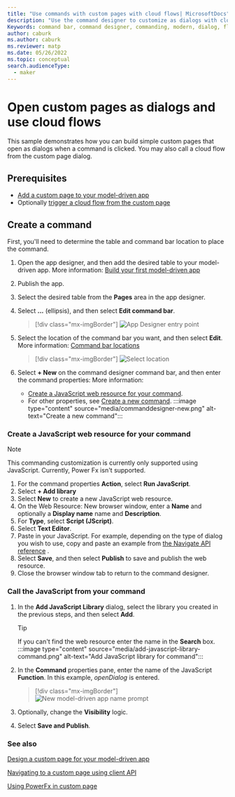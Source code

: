 ```yaml
---
title: "Use commands with custom pages with cloud flows| MicrosoftDocs"
description: "Use the command designer to customize as dialogs with cloud flows."
Keywords: command bar, command designer, commanding, modern, dialog, flow
author: caburk
ms.author: caburk
ms.reviewer: matp
ms.date: 05/26/2022
ms.topic: conceptual
search.audienceType: 
  - maker
---
```

# Open custom pages as dialogs and use cloud flows

This sample demonstrates how you can build simple custom pages that open as dialogs when a command is clicked. You may also call a cloud flow from the custom page dialog. 

## Prerequisites

- [Add a custom page to your model-driven app](add-page-to-model-app.md)
- Optionally [trigger a cloud flow from the custom page](../../maker/canvas-apps/using-logic-flows.md)

## Create a command

First, you'll need to determine the table and command bar location to place the command.

1. Open the app designer, and then add the desired table to your model-driven app. More information: [Build your first model-driven app](build-first-model-driven-app.md)
1. Publish the app.
1. Select the desired table from the **Pages** area in the app designer.
1. Select **...** (ellipsis), and then select **Edit command bar**.
    > [!div class="mx-imgBorder"]
    > ![App Designer entry point](media/commanddesigner-app-designer-entry-point.png "App Designer entry point")
 
1. Select the location of the command bar you want, and then select **Edit**. More information: [Command bar locations](command-designer-overview.md#command-bar-locations)
    > [!div class="mx-imgBorder"]
    > ![Select location](media/commanddesigner-command-bar-location-selection.png "Select location")
1. Select **+ New** on the command designer command bar, and then enter the command properties: More information:
   - [Create a JavaScript web resource for your command](#create-a-javascript-web-resource-for-your-command).
   - For other properties, see [Create a new command](use-command-designer.md#create-a-new-command).
   :::image type="content" source="media/commanddesigner-new.png" alt-text="Create a new command":::

### Create a JavaScript web resource for your command

> [!NOTE]
> This commanding customization is currently only supported using JavaScript. Currently, Power Fx isn't supported.

1. For the command properties **Action**, select **Run JavaScript**.
1. Select **+ Add library**
1. Select **New** to create a new JavaScript web resource.
1. On the Web Resource: New browser window, enter a **Name** and optionally a **Display name** name and **Description**.
1. For **Type**, select **Script (JScript)**.
1. Select **Text Editor**.
1. Paste in your JavaScript. For example, depending on the type of dialog you wish to use, copy and paste an example from [the Navigate API reference](../../developer/model-driven-apps/clientapi/navigate-to-custom-page-examples.md) .
1. Select **Save**, and then select **Publish** to save and publish the web resource.
1. Close the browser window tab to return to the command designer.

### Call the JavaScript from your command

1. In the **Add JavaScript Library** dialog, select the library you created in the previous steps, and then select **Add**.
   > [!TIP]
   >    If you can't find the web resource enter the name in the **Search** box.
   :::image type="content" source="media/add-javascript-library-command.png" alt-text="Add JavaScript library for command":::

1. In the **Command** properties pane, enter the name of the JavaScript **Function**. In this example, *openDialog* is entered.
   > [!div class="mx-imgBorder"]
   > ![New model-driven app name prompt](media/CommandDesigner-open-dialog.png "Enter name of JavaScript function")
1. Optionally, change the **Visibility** logic.
1. Select **Save and Publish**.

### See also

[Design a custom page for your model-driven app](design-page-for-model-app.md)

[Navigating to a custom page using client API](../../developer/model-driven-apps/clientapi/navigate-to-custom-page-examples.md)

[Using PowerFx in custom page](page-powerfx-in-model-app.md)
